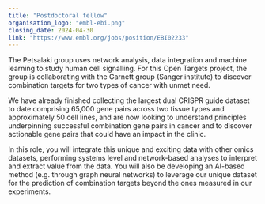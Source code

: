 ```yaml
---
title: "Postdoctoral fellow"
organisation_logo: "embl-ebi.png"
closing_date: 2024-04-30
link: "https://www.embl.org/jobs/position/EBI02233"
---
```

The Petsalaki group uses network analysis, data integration and machine learning to study human cell signalling. For this Open Targets project, the group is collaborating with the Garnett group (Sanger institute) to discover combination targets for two types of cancer with unmet need.

We have already finished collecting the largest dual CRISPR guide dataset to date comprising 65,000 gene pairs across two tissue types and approximately 50 cell lines, and are now looking to understand principles underpinning successful combination gene pairs in cancer and to discover actionable gene pairs that could have an impact in the clinic. 

In this role, you will integrate this unique and exciting data with other omics datasets, performing systems level and network-based analyses to interpret and extract value from the data. You will also be developing an AI-based method (e.g. through graph neural networks) to leverage our unique dataset for the prediction of combination targets beyond the ones measured in our experiments.
